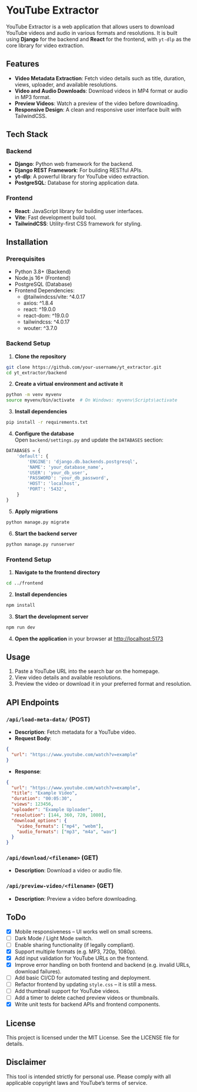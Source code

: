 # YouTube Extractor

YouTube Extractor is a web application that allows users to download YouTube videos and audio in various formats and resolutions. It is built using **Django** for the backend and **React** for the frontend, with `yt-dlp` as the core library for video extraction.

## Features

- **Video Metadata Extraction**: Fetch video details such as title, duration, views, uploader, and available resolutions.
- **Video and Audio Downloads**: Download videos in MP4 format or audio in MP3 format.
- **Preview Videos**: Watch a preview of the video before downloading.
- **Responsive Design**: A clean and responsive user interface built with TailwindCSS.

## Tech Stack

### Backend
- **Django**: Python web framework for the backend.
- **Django REST Framework**: For building RESTful APIs.
- **yt-dlp**: A powerful library for YouTube video extraction.
- **PostgreSQL**: Database for storing application data.

### Frontend
- **React**: JavaScript library for building user interfaces.
- **Vite**: Fast development build tool.
- **TailwindCSS**: Utility-first CSS framework for styling.

## Installation

### Prerequisites
- Python 3.8+ (Backend)
- Node.js 16+ (Frontend)
- PostgreSQL (Database)
- Frontend Dependencies:
  - @tailwindcss/vite: ^4.0.17
  - axios: ^1.8.4
  - react: ^19.0.0
  - react-dom: ^19.0.0
  - tailwindcss: ^4.0.17
  - wouter: ^3.7.0

### Backend Setup

1. **Clone the repository**  
```bash
git clone https://github.com/your-username/yt_extractor.git
cd yt_extractor/backend
```

2. **Create a virtual environment and activate it**  
```bash
python -m venv myvenv
source myvenv/bin/activate  # On Windows: myvenv\Scripts\activate
```

3. **Install dependencies**  
```bash
pip install -r requirements.txt
```

4. **Configure the database**  
Open `backend/settings.py` and update the `DATABASES` section:
```python
DATABASES = {
    'default': {
        'ENGINE': 'django.db.backends.postgresql',
        'NAME': 'your_database_name',
        'USER': 'your_db_user',
        'PASSWORD': 'your_db_password',
        'HOST': 'localhost',
        'PORT': '5432',
    }
}
```

5. **Apply migrations**  
```bash
python manage.py migrate
```

6. **Start the backend server**  
```bash
python manage.py runserver
```

### Frontend Setup

1. **Navigate to the frontend directory**  
```bash
cd ../frontend
```

2. **Install dependencies**  
```bash
npm install
```

3. **Start the development server**  
```bash
npm run dev
```

4. **Open the application** in your browser at [http://localhost:5173](http://localhost:5173)

## Usage

1. Paste a YouTube URL into the search bar on the homepage.  
2. View video details and available resolutions.  
3. Preview the video or download it in your preferred format and resolution.

## API Endpoints

### `/api/load-meta-data/` (POST)
- **Description**: Fetch metadata for a YouTube video.
- **Request Body**:
```json
{
  "url": "https://www.youtube.com/watch?v=example"
}
```

- **Response**:
```json
{
  "url": "https://www.youtube.com/watch?v=example",
  "title": "Example Video",
  "duration": "00:05:30",
  "views": 123456,
  "uploader": "Example Uploader",
  "resolution": [144, 360, 720, 1080],
  "download_options": {
    "video_formats": ["mp4", "webm"],
    "audio_formats": ["mp3", "m4a", "wav"]
  }
}
```

### `/api/download/<filename>` (GET)
- **Description**: Download a video or audio file.

### `/api/preview-video/<filename>` (GET)
- **Description**: Preview a video before downloading.

## ToDo

- [x] Mobile responsiveness – UI works well on small screens.
- [ ] Dark Mode / Light Mode switch.
- [ ] Enable sharing functionality (if legally compliant).
- [x] Support multiple formats (e.g. MP3, 720p, 1080p).
- [x] Add input validation for YouTube URLs on the frontend.
- [x] Improve error handling on both frontend and backend (e.g. invalid URLs, download failures).
- [ ] Add basic CI/CD for automated testing and deployment.
- [ ] Refactor frontend by updating `style.css` – it is still a mess.
- [ ] Add thumbnail support for YouTube videos.
- [ ] Add a timer to delete cached preview videos or thumbnails.
- [x] Write unit tests for backend APIs and frontend components.

## License
This project is licensed under the MIT License. See the LICENSE file for details.

## Disclaimer
This tool is intended strictly for personal use. Please comply with all applicable copyright laws and YouTube’s terms of service.

